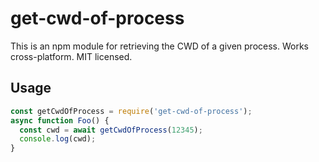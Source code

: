 # get-cwd-of-process
This is an npm module for retrieving the CWD of a given process. Works cross-platform. MIT licensed.

## Usage
```javascript
const getCwdOfProcess = require('get-cwd-of-process');
async function Foo() {
  const cwd = await getCwdOfProcess(12345);
  console.log(cwd);
}
```
